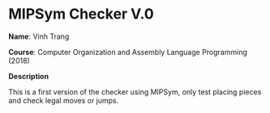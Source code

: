 <h1 id="Heading"> MIPSym Checker V.0 </h1>

**Name**:  Vinh Trang

**Course**: Computer Organization and Assembly Language Programming (2018)

**Description**

<p>

This is a first version of the checker using MIPSym, only test placing pieces and check legal moves or jumps.

</p>
</section>












